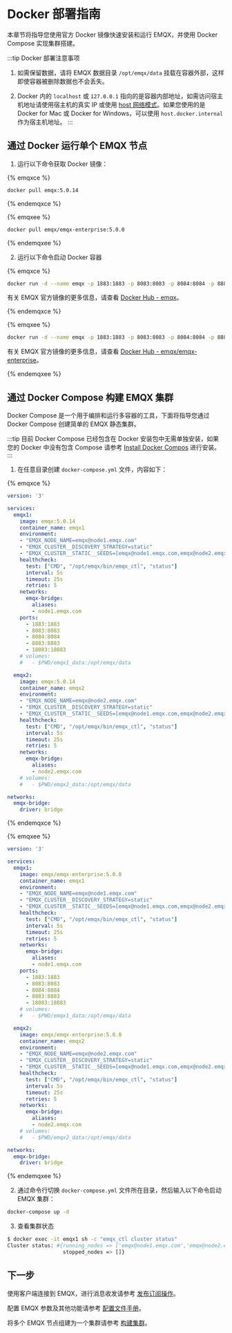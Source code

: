 # Docker 部署指南

本章节将指导您使用官方 Docker 镜像快速安装和运行 EMQX，并使用 Docker Compose 实现集群搭建。

:::tip Docker 部署注意事项

1. 如需保留数据，请将 EMQX 数据目录 `/opt/emqx/data` 挂载在容器外部，这样即使容器被删除数据也不会丢失。

2. Docker 内的 `localhost` 或 `127.0.0.1` 指向的是容器内部地址，如需访问宿主机地址请使用宿主机的真实 IP 或使用 [host 网络模式](https://docs.docker.com/network/host/)。如果您使用的是 Docker for Mac 或 Docker for Windows，可以使用 `host.docker.internal` 作为宿主机地址。
:::

## 通过 Docker 运行单个 EMQX 节点

1. 运行以下命令获取 Docker 镜像：

{% emqxce %}

```bash
docker pull emqx:5.0.14
```

{% endemqxce %}

{% emqxee %}

```bash
docker pull emqx/emqx-enterprise:5.0.0
```

{% endemqxee %}

2. 运行以下命令启动 Docker 容器

{% emqxce %}

```bash
docker run -d --name emqx -p 1883:1883 -p 8083:8083 -p 8084:8084 -p 8883:8883 -p 18083:18083  emqx:5.0.14
```

有关 EMQX 官方镜像的更多信息，请查看 [Docker Hub - emqx](https://hub.docker.com/_/emqx)。

{% endemqxce %}

{% emqxee %}

```bash
docker run -d --name emqx -p 1883:1883 -p 8083:8083 -p 8084:8084 -p 8883:8883 -p 18083:18083  emqx/emqx-enterprise:5.0.0
```

有关 EMQX 官方镜像的更多信息，请查看 [Docker Hub - emqx/emqx-enterprise](https://hub.docker.com/r/emqx/emqx-enterprise)。

{% endemqxee %}

## 通过 Docker Compose 构建 EMQX 集群

Docker Compose 是一个用于编排和运行多容器的工具，下面将指导您通过 Docker Compose 创建简单的 EMQX 静态集群。

:::tip 目前 Docker Compose 已经包含在 Docker 安装包中无需单独安装，如果您的 Docker 中没有包含 Compose 请参考 [Install Docker Compos](https://docs.docker.com/compose/install/) 进行安装。
:::

1. 在任意目录创建 `docker-compose.yml` 文件，内容如下：

{% emqxce %}

```yml
version: '3'

services:
  emqx1:
    image: emqx:5.0.14
    container_name: emqx1
    environment:
    - "EMQX_NODE_NAME=emqx@node1.emqx.com"
    - "EMQX_CLUSTER__DISCOVERY_STRATEGY=static"
    - "EMQX_CLUSTER__STATIC__SEEDS=[emqx@node1.emqx.com,emqx@node2.emqx.com]"
    healthcheck:
      test: ["CMD", "/opt/emqx/bin/emqx_ctl", "status"]
      interval: 5s
      timeout: 25s
      retries: 5
    networks:
      emqx-bridge:
        aliases:
        - node1.emqx.com
    ports:
      - 1883:1883
      - 8083:8083
      - 8084:8084
      - 8883:8883
      - 18083:18083 
    # volumes:
    #   - $PWD/emqx1_data:/opt/emqx/data

  emqx2:
    image: emqx:5.0.14
    container_name: emqx2
    environment:
    - "EMQX_NODE_NAME=emqx@node2.emqx.com"
    - "EMQX_CLUSTER__DISCOVERY_STRATEGY=static"
    - "EMQX_CLUSTER__STATIC__SEEDS=[emqx@node1.emqx.com,emqx@node2.emqx.com]"
    healthcheck:
      test: ["CMD", "/opt/emqx/bin/emqx_ctl", "status"]
      interval: 5s
      timeout: 25s
      retries: 5
    networks:
      emqx-bridge:
        aliases:
        - node2.emqx.com
    # volumes:
    #   - $PWD/emqx2_data:/opt/emqx/data

networks:
  emqx-bridge:
    driver: bridge
```

{% endemqxce %}

{% emqxee %}

```yml
version: '3'

services:
  emqx1:
    image: emqx/emqx-enterprise:5.0.0
    container_name: emqx1
    environment:
    - "EMQX_NODE_NAME=emqx@node1.emqx.com"
    - "EMQX_CLUSTER__DISCOVERY_STRATEGY=static"
    - "EMQX_CLUSTER__STATIC__SEEDS=[emqx@node1.emqx.com,emqx@node2.emqx.com]"
    healthcheck:
      test: ["CMD", "/opt/emqx/bin/emqx_ctl", "status"]
      interval: 5s
      timeout: 25s
      retries: 5
    networks:
      emqx-bridge:
        aliases:
        - node1.emqx.com
    ports:
      - 1883:1883
      - 8083:8083
      - 8084:8084
      - 8883:8883
      - 18083:18083
    # volumes:
    #   - $PWD/emqx1_data:/opt/emqx/data

  emqx2:
    image: emqx/emqx-enterprise:5.0.0
    container_name: emqx2
    environment:
    - "EMQX_NODE_NAME=emqx@node2.emqx.com"
    - "EMQX_CLUSTER__DISCOVERY_STRATEGY=static"
    - "EMQX_CLUSTER__STATIC__SEEDS=[emqx@node1.emqx.com,emqx@node2.emqx.com]"
    healthcheck:
      test: ["CMD", "/opt/emqx/bin/emqx_ctl", "status"]
      interval: 5s
      timeout: 25s
      retries: 5
    networks:
      emqx-bridge:
        aliases:
        - node2.emqx.com
    # volumes:
    #   - $PWD/emqx2_data:/opt/emqx/data

networks:
  emqx-bridge:
    driver: bridge
```

{% endemqxee %}

2. 通过命令行切换 `docker-compose.yml` 文件所在目录，然后输入以下命令启动 EMQX 集群：

```bash
docker-compose up -d
```

3. 查看集群状态

```bash
$ docker exec -it emqx1 sh -c "emqx_ctl cluster status"
Cluster status: #{running_nodes => ['emqx@node1.emqx.com','emqx@node2.emqx.com'],
                  stopped_nodes => []}
```

## 下一步

使用客户端连接到 EMQX，进行消息收发请参考 [发布订阅操作](../messaging/mqtt-publish-and-subscribe.md)。

配置 EMQX 参数及其他功能请参考 [配置文件手册](../configuration/configuration.md)。

将多个 EMQX 节点组建为一个集群请参考 [构建集群](./cluster/introduction.md)。
